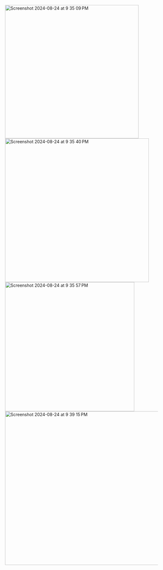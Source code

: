 
<img width="440" alt="Screenshot 2024-08-24 at 9 35 09 PM" src="https://github.com/user-attachments/assets/c95690d2-c9b1-4892-883b-666033b43821">
<img width="474" alt="Screenshot 2024-08-24 at 9 35 40 PM" src="https://github.com/user-attachments/assets/2718ed02-68f9-4176-a9fa-51dfc6189c78">
<img width="426" alt="Screenshot 2024-08-24 at 9 35 57 PM" src="https://github.com/user-attachments/assets/4afe6460-817a-4062-a9af-a9b3d944051b">
<img width="507" alt="Screenshot 2024-08-24 at 9 39 15 PM" src="https://github.com/user-attachments/assets/c43c526c-4b6e-4525-ad37-d7fdfd8e30b8">

